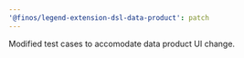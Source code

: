 ```yaml
---
'@finos/legend-extension-dsl-data-product': patch
---
```


Modified test cases to accomodate data product UI change.
